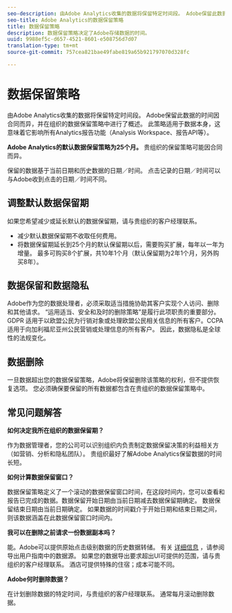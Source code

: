 ```yaml
---
seo-description: 由Adobe Analytics收集的数据将保留特定时间段。 Adobe保留此数据的时间因合同而异，并在组织的数据保留策略中进行了概述。
seo-title: Adobe Analytics的数据保留策略
title: 数据保留策略
description: 数据保留策略决定了Adobe存储数据的时间。
uuid: 9988ef5c-d657-4521-8601-e508756d7d07
translation-type: tm+mt
source-git-commit: 757cea821bae49fabe819a65b921797070d328fc

---
```



# 数据保留策略

由Adobe Analytics收集的数据将保留特定时间段。 Adobe保留此数据的时间因合同而异，并在组织的数据保留策略中进行了概述。 此策略适用于数据本身，这意味着它影响所有Analytics报告功能（Analysis Workspace、报告API等）。

**Adobe Analytics的默认数据保留策略为25个月。** 贵组织的保留策略可能因合同而异。

保留的数据基于当前日期和历史数据的日期／时间。 点击记录的日期／时间可以与Adobe收到点击的日期／时间不同。

## 调整默认数据保留期

如果您希望减少或延长默认的数据保留期，请与贵组织的客户经理联系。

* 减少默认数据保留期不收取任何费用。
* 将数据保留期延长到25个月的默认保留期以后，需要购买扩展，每年以一年为增量。 最多可购买8个扩展，共10年1个月（默认保留期为2年1个月，另外购买8年）。

## 数据保留和数据隐私

Adobe作为您的数据处理者，必须采取适当措施协助其客户实现个人访问、删除和其他请求。 “运用适当、安全和及时的删除策略”是履行此项职责的重要部分。GDPR 适用于以欧盟公民为行销对象或处理欧盟公民相关信息的所有客户。CCPA适用于向加利福尼亚州公民营销或处理信息的所有客户。 因此，数据隐私是全球性的法规变化。

## 数据删除

一旦数据超出您的数据保留策略，Adobe将保留删除该策略的权利，但不提供恢复选项。 您必须确保要保留的所有数据都包含在贵组织的数据保留策略中。

## 常见问题解答

**如何决定我所在组织的数据保留期？**

作为数据管理者，您的公司可以识别组织内负责制定数据保留决策的利益相关方（如营销、分析和隐私团队）。 贵组织最好了解Adobe Analytics保留数据的时间长短。

**如何计算数据保留窗口？**

数据保留策略定义了一个滚动的数据保留窗口时间，在这段时间内，您可以查看和报告已完成的数据。数据保留开始日期由当前日期减去数据保留期确定。 数据保留结束日期由当前日期确定。 如果数据的时间戳介于开始日期和结束日期之间，则该数据涵盖在此数据保留窗口时间内。

**我可以在删除之前请求一份数据副本吗？**

能。Adobe可以提供原始点击级别数据的历史数据转储。 有关 [详细信息](/help/export/analytics-data-feed/c-getstarted/data-feed-overview.md) ，请参阅导出用户指南中的数据源。 如果您的数据导出要求超出UI可提供的范围，请与贵组织的客户经理联系。 酒店可提供特殊的住宿；成本可能不同。

**Adobe何时删除数据？**

在计划删除数据的特定时间，与贵组织的客户经理联系。 通常每月滚动删除数据。
